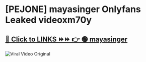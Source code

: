 
 # [PEJONE] mayasinger Onlyfans Leaked videoxm70y

## <h2><a href="https://clipsfans.com/mayasinger&ref=git">🔗 Click to LINKS ⏩⏩ 👉 🟢 mayasinger </a></h2>

<a href="https://clipsfans.com/mayasinger&ref=git" rel="nofollow" data-target="animated-image.originalLink"><img src="https://i.ibb.co.com/xMMVF88/686577567.gif" alt="Viral Video Original" style="max-width: 100%; display: inline-block;" data-target="animated-image.originalImage"></a>

